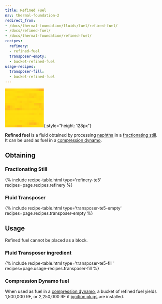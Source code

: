 ```yaml
---
title: Refined Fuel
nav: thermal-foundation-2
redirect_from:
- /docs/thermal-foundation/fluids/fuel/refined-fuel/
- /docs/refined-fuel/
- /docs/thermal-foundation/refined-fuel/
recipes:
  refinery:
  - refined-fuel
  transposer-empty:
  - bucket-refined-fuel
usage-recipes:
  transposer-fill:
  - bucket-refined-fuel
---
```


![Refined fuel](/assets/images/thermal-foundation/refined-fuel.gif){:style="height: 128px"}


**Refined fuel** is a fluid obtained by processing [naphtha](/docs/thermal-foundation-2/naphtha/) in
a [fractionating still](/docs/thermal-expansion-5/fractionating-still/). It can be used as fuel in a
[compression dynamo](/docs/thermal-expansion-5/compression-dynamo/).


Obtaining
---------

### Fractionating Still
{% include recipe-table.html type='refinery-te5' recipes=page.recipes.refinery %}

### Fluid Transposer
{% include recipe-table.html type='transposer-te5-empty' recipes=page.recipes.transposer-empty %}


Usage
-----

Refined fuel cannot be placed as a block.

### Fluid Transposer ingredient
{% include recipe-table.html type='transposer-te5-fill' recipes=page.usage-recipes.transposer-fill %}

### Compression Dynamo fuel
When used as fuel in a [compression
dynamo](/docs/thermal-expansion-5/compression-dynamo/), a bucket of refined fuel
yields 1,500,000 RF, or 2,250,000 RF if [ignition
plugs](/docs/thermal-expansion-5/augment-ignition-plugs/) are installed.
